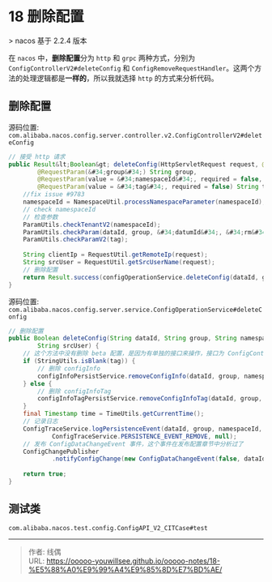 # 18 删除配置


&gt; nacos 基于 2.2.4 版本

在 `nacos` 中，**删除配置**分为 `http` 和 `grpc` 两种方式，分别为 `ConfigControllerV2#deleteConfig` 和 `ConfigRemoveRequestHandler`。这两个方法的处理逻辑都是**一样的**，所以我就选择 `http` 的方式来分析代码。

## 删除配置

源码位置: `com.alibaba.nacos.config.server.controller.v2.ConfigControllerV2#deleteConfig`

```java
// 接受 http 请求
public Result&lt;Boolean&gt; deleteConfig(HttpServletRequest request, @RequestParam(&#34;dataId&#34;) String dataId,
        @RequestParam(&#34;group&#34;) String group,
        @RequestParam(value = &#34;namespaceId&#34;, required = false, defaultValue = StringUtils.EMPTY) String namespaceId,
        @RequestParam(value = &#34;tag&#34;, required = false) String tag) throws NacosException {
    //fix issue #9783
    namespaceId = NamespaceUtil.processNamespaceParameter(namespaceId);
    // check namespaceId
    // 检查参数
    ParamUtils.checkTenantV2(namespaceId);
    ParamUtils.checkParam(dataId, group, &#34;datumId&#34;, &#34;rm&#34;);
    ParamUtils.checkParamV2(tag);
    
    String clientIp = RequestUtil.getRemoteIp(request);
    String srcUser = RequestUtil.getSrcUserName(request);
    // 删除配置
    return Result.success(configOperationService.deleteConfig(dataId, group, namespaceId, tag, clientIp, srcUser));
}
```

源码位置: `com.alibaba.nacos.config.server.service.ConfigOperationService#deleteConfig`

```java
// 删除配置
public Boolean deleteConfig(String dataId, String group, String namespaceId, String tag, String clientIp,
        String srcUser) {
    // 这个方法中没有删除 beta 配置，是因为有单独的接口来操作，接口为 ConfigController#stopBeta
    if (StringUtils.isBlank(tag)) {
        // 删除 configInfo 
        configInfoPersistService.removeConfigInfo(dataId, group, namespaceId, clientIp, srcUser);
    } else {
        // 删除 configInfoTag
        configInfoTagPersistService.removeConfigInfoTag(dataId, group, namespaceId, tag, clientIp, srcUser);
    }
    final Timestamp time = TimeUtils.getCurrentTime();
    // 记录日志
    ConfigTraceService.logPersistenceEvent(dataId, group, namespaceId, null, time.getTime(), clientIp,
            ConfigTraceService.PERSISTENCE_EVENT_REMOVE, null);
    // 发布 ConfigDataChangeEvent 事件，这个事件在发布配置章节中分析过了
    ConfigChangePublisher
            .notifyConfigChange(new ConfigDataChangeEvent(false, dataId, group, namespaceId, tag, time.getTime()));
    
    return true;
}
```

## 测试类

`com.alibaba.nacos.test.config.ConfigAPI_V2_CITCase#test`

---

> 作者: 线偶  
> URL: https://ooooo-youwillsee.github.io/ooooo-notes/18-%E5%88%A0%E9%99%A4%E9%85%8D%E7%BD%AE/  

